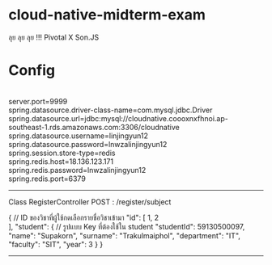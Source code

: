 # cloud-native-midterm-exam
ลุย ลุย ลุย !!! Pivotal X Son.JS
<h1>Config</h1>
<br/>
server.port=9999
<br/>
spring.datasource.driver-class-name=com.mysql.jdbc.Driver
<br/>
spring.datasource.url=jdbc:mysql://cloudnative.coooxnxfhnoi.ap-southeast-1.rds.amazonaws.com:3306/cloudnative
<br/>
spring.datasource.username=linjingyun12
<br/>
spring.datasource.password=lnwzalinjingyun12
<br/>
spring.session.store-type=redis
<br/>
spring.redis.host=18.136.123.171
<br/>
spring.redis.password=lnwzalinjingyun12
<br/>
spring.redis.port=6379 
<br/>

<hr/>
Class RegisterController
POST : /register/subject

{ // ID ของวิชาที่ผู้ใช้กดเลือกรายชื่อวิชาเข้ามา
	"id": [
		1, 2	
	],
	"student": { // รูปแบบ Key ที่ต้องใช้ใน student
		"studentId": 59130500097,
		"name": "Supakorn",
	  "surname": "Trakulmaiphol",
	  "department": "IT",
	  "faculty": "SIT",
	  "year": 3
	}
}
<hr/>
